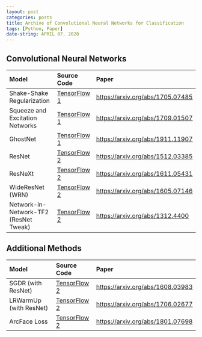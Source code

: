 ```yaml
---
layout: post
categories: posts
title: Archive of Convolutional Neural Networks for Classification
tags: [Python, Paper]
date-string: APRIL 07, 2020
---
```


## Convolutional Neural Networks

|Model|Source Code|Paper|
|:---|:---|:---|
| Shake-Shake Regularization | <a href="https://github.com/YeongHyeon/Shake-Shake">TensorFlow 1</a> | https://arxiv.org/abs/1705.07485 |
| Squeeze and Excitation Networks | <a href="https://github.com/YeongHyeon/SENet-Simple">TensorFlow 1</a> | https://arxiv.org/abs/1709.01507 |
| GhostNet | <a href="https://github.com/YeongHyeon/GhostNet">TensorFlow 1</a> | https://arxiv.org/abs/1911.11907 |
| ResNet | <a href="https://github.com/YeongHyeon/ResNet-TF2">TensorFlow 2</a> | https://arxiv.org/abs/1512.03385 |
| ResNeXt | <a href="https://github.com/YeongHyeon/ResNeXt-TF2">TensorFlow 2</a> | https://arxiv.org/abs/1611.05431 |
| WideResNet (WRN) | <a href="https://github.com/YeongHyeon/WideResNet_WRN-TF2">TensorFlow 2</a> | https://arxiv.org/abs/1605.07146 |
| Network-in-Network-TF2 (ResNet Tweak) | <a href="https://github.com/YeongHyeon/Network-in-Network-TF2">TensorFlow 2</a> | https://arxiv.org/abs/1312.4400 |  

## Additional Methods

|Model|Source Code|Paper|
|:---|:---|:---|
| SGDR (with ResNet) | <a href="https://github.com/YeongHyeon/ResNet-with-SGDR-TF2">TensorFlow 2</a> | https://arxiv.org/abs/1608.03983 |  
| LRWarmUp (with ResNet) | <a href="https://github.com/YeongHyeon/ResNet-with-LRWarmUp-TF2">TensorFlow 2</a> | https://arxiv.org/abs/1706.02677 |
| ArcFace Loss | <a href="https://github.com/YeongHyeon/ArcFace-TF2">TensorFlow 2</a> | https://arxiv.org/abs/1801.07698 |  
